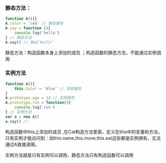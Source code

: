 

### 静态方法：

```js
function A(){}
A.color = 'red' // 静态属性
A.say = function (){
    console.log('hello')
} // 静态方法
A.say() // 输出‘hello’
```



静态方法：构造函数本身上添加的成员 ；构造函数的静态方法，不能通过实例调用

### 实例方法

```js
function A(){
    this.Color = 'blue' // 实例属性
}
A.prototype.age = 14 // 实例属性
A.prototype.run = function(){
    console.log('run')
} // 实例方法
var a = new A()
a.say() // 
```

构造函数中this上添加的成员 ,在Cat构造方法里面，定义在this中的变量和方法，只有实例才能访问到：如this.name,this.move,this.eat这些都是实例拥有，无法通过A直接调用。



实例方法就是只有实例可以调用，静态方法只有构造函数可以调用